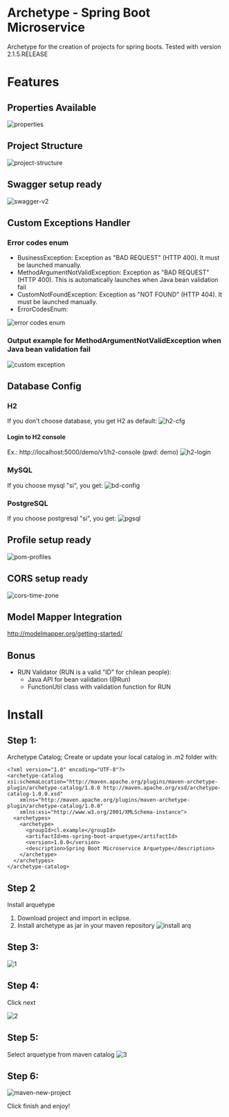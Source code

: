 # Archetype - Spring Boot Microservice
Archetype for the creation of projects for spring boots. Tested with version 2.1.5.RELEASE

# Features

## Properties Available
![properties](https://user-images.githubusercontent.com/18618236/57994387-f53cf880-7a8a-11e9-8f91-d13081198ef9.png)

## Project Structure
![project-structure](https://user-images.githubusercontent.com/18618236/57994360-d3437600-7a8a-11e9-91b4-a694a2099fc3.png)

## Swagger setup ready
![swagger-v2](https://user-images.githubusercontent.com/18618236/58139857-afa73980-7c0a-11e9-8ac0-234f30e69cb7.png)

## Custom Exceptions Handler
### Error codes enum
* BusinessException: Exception as "BAD REQUEST" (HTTP 400). It must be launched manually.
* MethodArgumentNotValidException: Exception as "BAD REQUEST" (HTTP 400). This is automatically launches when Java bean validation fail
* CustomNotFoundException: Exception as "NOT FOUND" (HTTP 404). It must be launched manually.
* ErrorCodesEnum:

![error codes enum](https://user-images.githubusercontent.com/18618236/57994605-e276f380-7a8b-11e9-8f08-63a3df4aa9e5.png)

### Output example for MethodArgumentNotValidException when Java bean validation fail
![custom exception](https://user-images.githubusercontent.com/18618236/57994562-c1ae9e00-7a8b-11e9-846a-3e3b084b0d4a.png)

## Database Config
### H2
If you don't choose database, you get H2 as default:
![h2-cfg](https://user-images.githubusercontent.com/18618236/58139761-3e678680-7c0a-11e9-8526-808468148e63.png)

#### Login to H2 console
Ex.: http://localhost:5000/demo/v1/h2-console (pwd: demo)
![h2-login](https://user-images.githubusercontent.com/18618236/58139768-4c1d0c00-7c0a-11e9-89be-16ff0083a473.png)

###  MySQL
If you choose mysql "si", you get:
![bd-config](https://user-images.githubusercontent.com/18618236/57994873-37673980-7a8d-11e9-8b72-4ccaf3516af6.png)

### PostgreSQL
If you choose postgresql "si", you get:
![pgsql](https://user-images.githubusercontent.com/18618236/57995001-d7bd5e00-7a8d-11e9-9d9a-0f2264624794.png)

## Profile setup ready
![pom-profiles](https://user-images.githubusercontent.com/18618236/58139969-33f9bc80-7c0b-11e9-8eb7-97ecb96664f0.png)

## CORS setup ready
![cors-time-zone](https://user-images.githubusercontent.com/18618236/58140220-458f9400-7c0c-11e9-8b3a-32f4e034acfb.png)

## Model Mapper Integration
http://modelmapper.org/getting-started/

## Bonus
* RUN Validator (RUN is a valid "ID" for chilean people):
  * Java API for bean validation (@Run)
  * FunctionUtil class with validation function for RUN

# Install
## Step 1:
Archetype Catalog; Create or update your local catalog in .m2 folder with:
```
<?xml version="1.0" encoding="UTF-8"?>  
<archetype-catalog xsi:schemaLocation="http://maven.apache.org/plugins/maven-archetype-plugin/archetype-catalog/1.0.0 http://maven.apache.org/xsd/archetype-catalog-1.0.0.xsd"  
    xmlns="http://maven.apache.org/plugins/maven-archetype-plugin/archetype-catalog/1.0.0"
    xmlns:xsi="http://www.w3.org/2001/XMLSchema-instance">
  <archetypes>
    <archetype>
      <groupId>cl.example</groupId>
      <artifactId>ms-spring-boot-arquetype</artifactId>
      <version>1.0.0</version>
      <description>Spring Boot Microservice Arquetype</description>
    </archetype>
  </archetypes>
</archetype-catalog>
```

## Step 2
Install arquetype
1) Download project and import in eclipse.
2) Install archetype as jar in your maven repository
![install arq](https://user-images.githubusercontent.com/18618236/57996237-40a7d480-7a94-11e9-94ca-0dc9ff559733.png)


## Step 3:
![1](https://user-images.githubusercontent.com/18618236/57995800-076e6500-7a92-11e9-8859-d8b27b0a47c5.png)

## Step 4:
Click next

![2](https://user-images.githubusercontent.com/18618236/57995816-1b19cb80-7a92-11e9-8043-bf6001c7de97.png)

## Step 5:
Select arquetype from maven catalog
![3](https://user-images.githubusercontent.com/18618236/57995828-2836ba80-7a92-11e9-93b0-21cbc66cd90c.png)

## Step 6:
![maven-new-project](https://user-images.githubusercontent.com/18618236/58140156-0b25f700-7c0c-11e9-8384-89d3657f31fa.png)

Click finish and enjoy!
